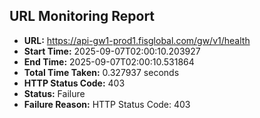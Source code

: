 ## URL Monitoring Report

- **URL:** https://api-gw1-prod1.fisglobal.com/gw/v1/health
- **Start Time:** 2025-09-07T02:00:10.203927
- **End Time:** 2025-09-07T02:00:10.531864
- **Total Time Taken:** 0.327937 seconds
- **HTTP Status Code:** 403
- **Status:** Failure
- **Failure Reason:** HTTP Status Code: 403
